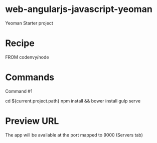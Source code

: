 # web-angularjs-javascript-yeoman
Yeoman Starter project

# Recipe

FROM codenvy/node

# Commands

Command #1

cd ${current.project.path}
npm install && bower install
gulp serve

# Preview URL

The app will be available at the port mapped to 9000 (Servers tab)